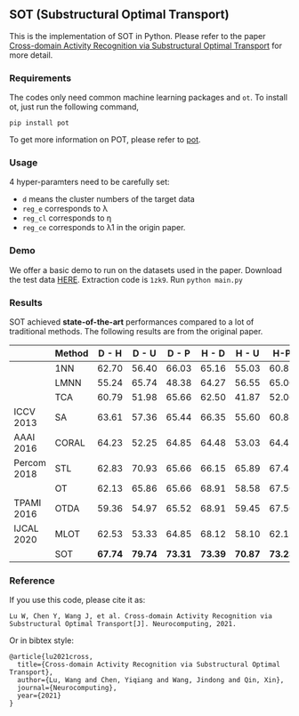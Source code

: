 ## SOT (Substructural Optimal Transport)

This is the implementation of SOT in Python. Please refer to the paper [Cross-domain Activity Recognition via Substructural Optimal Transport](https://arxiv.org/abs/2102.03353) for more detail.

### Requirements

The codes only need common machine learning packages and ```ot```. To install ot, just run the following command,

```pip install pot```

To get more information on POT, please refer to [pot](https://pythonot.github.io/).

### Usage

4 hyper-paramters need to be carefully set:
- `d` means the cluster numbers of the target data
- `reg_e` corresponds to λ
- `reg_cl` corresponds to η
- `reg_ce` corresponds to λ1 in the origin paper.

### Demo

We offer a basic demo to run on the datasets used in the paper. Download the test data [HERE](https://pan.baidu.com/s/1m-lkCklSWSreuEeBfp9GPQ). Extraction code is ```1zk9```. Run
```python main.py```

### Results

SOT achieved **state-of-the-art** performances compared to a lot of traditional methods. The following results are from the original paper.


|         | Method    | D - H | D - U | D - P    | H - D | H - U | H-P   |  U - D | U - H | U - P    | P - D | P - H | P-U   | AVG   |
|---------|-----------|-------|-------|--------|-------|-------|-------|-------|-------|--------|-------|-------|-------|-------|
|   | 1NN | 62.70 | 56.40 | 66.03 | 65.16 | 55.03 | 60.81 | 71.30 | 61.38 | 60.37 | 60.99 | 55.26 | 51.63 | 60.59 |
|   | LMNN  | 55.24|65.74|48.38|64.27|56.55|65.00|64.58|65.46|67.13|59.53|39.11|41.21|57.68  |
| | TCA       | 60.79|51.98|65.66|62.50|41.87|52.06|69.06|53.43|60.88|57.81|46.38|51.45|56.16  |
| ICCV 2013 | SA      | 63.61|57.36|65.44|66.35|55.60|60.88|70.62|59.64|61.18|62.60|55.45|50.58|60.78 |
| AAAI 2016| CORAL      | 64.23|52.25|64.85|64.48|53.03|64.41|68.75|61.93|60.15|60.21|56.20|54.46|60.41 |
| Percom 2018 | STL       | 62.83|70.93|65.66|66.15|65.89|67.43|74.69|68.76|65.00|68.96|56.75|55.27|65.69  |
| | OT       | 62.13|65.86|65.66|68.91|58.58|67.50|69.90|59.49|63.75|66.77|51.71|57.59|63.15|
| TPAMI 2016 | OTDA   | 59.36|54.97|65.52|68.91|59.45|67.50|70.26|62.25|63.09|67.19|53.41|59.09|62.58  |
| IJCAL 2020 | MLOT   |62.53|53.33|64.85|68.12|58.10|62.13|69.53|59.68|61.25|65.99|63.30|49.24|61.51  |
| | SOT | **67.74**|**79.74**|**73.31**|**73.39**|**70.87**|**73.23**|**80.99**|**78.04**|**74.41**|**76.46**|**72.82**|**76.51**|**74.79** |


### Reference

If you use this code, please cite it as:

`
Lu W, Chen Y, Wang J, et al. Cross-domain Activity Recognition via Substructural Optimal Transport[J]. Neurocomputing, 2021.
`

Or in bibtex style:

```
@article{lu2021cross,
  title={Cross-domain Activity Recognition via Substructural Optimal Transport},
  author={Lu, Wang and Chen, Yiqiang and Wang, Jindong and Qin, Xin},
  journal={Neurocomputing},
  year={2021}
}
```
